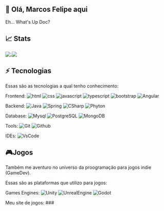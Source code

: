 ## 🖖 Olá, Marcos Felipe aqui
Eh... What's Up Doc?

## 📈 Stats
<a href="https://github.com/marcosf7x/github-readme-stats">
  <img align="center" src="https://github-readme-stats.vercel.app/api?username=marcosf7x&show_icons=true&theme=buefy" />
</a>
<a href="https://github.com/marcosf7x/github-readme-stats">
  <img align="center" src="https://github-readme-stats.vercel.app/api/top-langs/?username=marcosf7x&layout=compact" />
</a>

## ⚡ Tecnologias

Essas são as tecnologias a qual tenho conhecimento:

Frontend:
![html](https://img.shields.io/badge/-HTML5-E34F26?style=flat-square&logo=html5&logoColor=white)
![css](https://img.shields.io/badge/-CSS3-1572B6?style=flat-square&logo=css3)
![javascript](https://img.shields.io/badge/-JavaScript-black?style=flat-square&logo=javascript)
![typescript](https://img.shields.io/badge/-TypeScript-3178C6?style=flat-square&logo=typescript&logoColor=white)
![bootstrap](https://img.shields.io/badge/-Bootstrap-7952B3?style=flat-square&logo=bootstrap&logoColor=white)
![Angular](https://img.shields.io/badge/-Angular-DD0031?style=flat-square&logo=angular&logoColor=white)

Backend:
![Java](https://img.shields.io/badge/-Java-007396?style=flat-square&logo=java&logoColor=white)
![Spring](https://img.shields.io/badge/-Spring-6DB33F?style=flat-square&logo=spring&logoColor=white)
![CSharp](https://img.shields.io/badge/-CSharp-512BD4?style=flat-square&logo=csharp&logoColor=white)
![Phyton](https://img.shields.io/badge/-Phyton-3776AB?style=flat-square&logo=phyton&logoColor=white)

Database:
![Mysql](https://img.shields.io/badge/-MySQL-4479A1?style=flat-square&logo=mysql&logoColor=white)
![PostgreSQL](https://img.shields.io/badge/-PostgreSQL-4169E1?style=flat-square&logo=postgresql&logoColor=white)
![MongoDB](https://img.shields.io/badge/-MongoDB-black?style=flat-square&logo=mongodb)

Tools:
![Git](https://img.shields.io/badge/-Git-black?style=flat-square&logo=git&logoColor=orange)
![Github](https://img.shields.io/badge/-Github-181717?style=flat-square&logo=github&logoColor=white)

IDEs:
![VsCode](https://img.shields.io/badge/-VSCode-007ACC?style=flat-square&logo=visual-studio-code&logoColor=white)

## 🎮Jogos

Também me aventuro no universo da proogramação para jogos indie (GameDev).

Essas são as plataformas que utilizo para jogos:

Games Engines:
![Unity](https://img.shields.io/badge/-Unity-black?style=flat-square&logo=Unity&logoColor=white)
![UnrealEngine](https://img.shields.io/badge/-Unity-0E1128?style=flat-square&logo=unrealengine&logoColor=white)
![Godot](https://img.shields.io/badge/-Godot-478CBF?style=flat-square&logo=Godot&logoColor=black)

Meu site de jogos: ###

<!---
marcosf7x/marcosf7x is a ✨ special ✨ repository because its `README.md` (this file) appears on your GitHub profile.
You can click the Preview link to take a look at your changes.
--->
